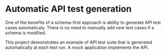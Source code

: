 # Automatic API test generation

One of the benefits of a schema-first approach is ability to generate API test cases automaticaly.
There is no need to manually add new test cases if a schema is modified.

This project demonstrates an example of API test suite that is generated automatically at each test run. A mock application implements the API.
